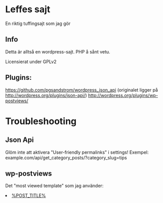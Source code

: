 Leffes sajt
===

En riktig tuffingsajt som jag gör 

Info
---------------

Detta är alltså en wordpress-sajt. PHP å sånt vetu.

Licensierat under GPLv2

Plugins:
---------------
https://github.com/pgsandstrom/wordpress_json_api (originalet ligger på http://wordpress.org/plugins/json-api/)
http://wordpress.org/plugins/wp-postviews/

Troubleshooting
===

Json Api
---
Glöm inte att aktivera "User-friendly permalinks" i settings!
Exempel: example.com/api/get_category_posts/?category_slug=tips

wp-postviews
---
Det "most viewed template" som jag använder:
<li><a href="%POST_URL%"  title="%POST_TITLE%">%POST_TITLE%</a></li>